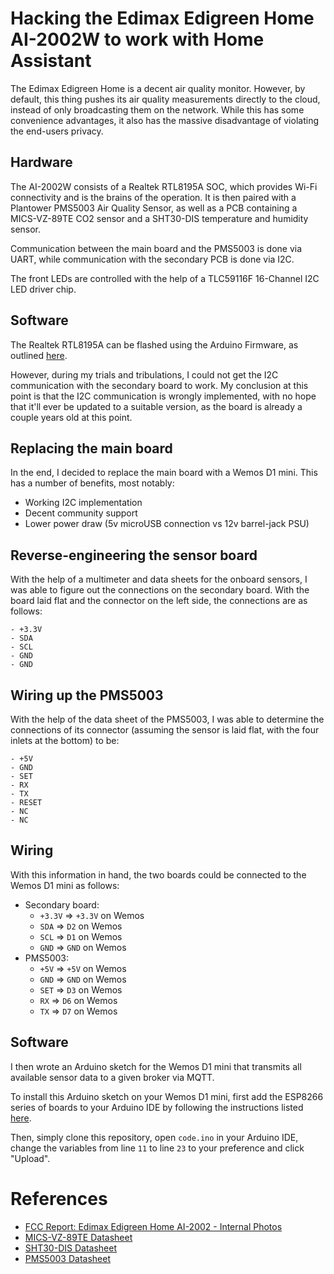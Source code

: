 # Hacking the Edimax Edigreen Home AI-2002W to work with Home Assistant

The Edimax Edigreen Home is a decent air quality monitor.
However, by default, this thing pushes its air quality measurements directly to the cloud,
instead of only broadcasting them on the network.
While this has some convenience advantages, it also has the massive disadvantage of violating
the end-users privacy.

## Hardware

The AI-2002W consists of a Realtek RTL8195A SOC, which provides Wi-Fi connectivity and is the
brains of the operation.
It is then paired with a Plantower PMS5003 Air Quality Sensor, as well as a PCB containing
a MICS-VZ-89TE CO2 sensor and a SHT30-DIS temperature and humidity sensor.

Communication between the main board and the PMS5003 is done via UART,
while communication with the secondary PCB is done via I2C.

The front LEDs are controlled with the help of a TLC59116F 16-Channel I2C LED driver chip.

## Software

The Realtek RTL8195A can be flashed using the Arduino Firmware, as outlined
[here](https://www.amebaiot.com/en/ameba-arduino-getting-started/).

However, during my trials and tribulations, I could not get the I2C communication with
the secondary board to work. My conclusion at this point is that the I2C communication
is wrongly implemented, with no hope that it'll ever be updated to a suitable version, as
the board is already a couple years old at this point.

## Replacing the main board

In the end, I decided to replace the main board with a Wemos D1 mini. This has a number of
benefits, most notably:

- Working I2C implementation
- Decent community support
- Lower power draw (5v microUSB connection vs 12v barrel-jack PSU)

## Reverse-engineering the sensor board

With the help of a multimeter and data sheets for the onboard sensors, I was able to figure out
the connections on the secondary board. With the board laid flat and the connector on the left
side, the connections are as follows:

```
- +3.3V
- SDA
- SCL
- GND
- GND
```

## Wiring up the PMS5003

With the help of the data sheet of the PMS5003, I was able to determine the connections of its
connector (assuming the sensor is laid flat, with the four inlets at the bottom) to be:

```
- +5V
- GND
- SET
- RX
- TX
- RESET
- NC
- NC
```

## Wiring

With this information in hand, the two boards could be connected to the Wemos D1 mini as follows:

- Secondary board:
  - `+3.3V` => `+3.3V` on Wemos
  - `SDA` => `D2` on Wemos
  - `SCL` => `D1` on Wemos
  - `GND` => `GND` on Wemos
- PMS5003:
  - `+5V` => `+5V` on Wemos
  - `GND` => `GND` on Wemos
  - `SET` => `D3` on Wemos
  - `RX` => `D6` on Wemos
  - `TX` => `D7` on Wemos

## Software

I then wrote an Arduino sketch for the Wemos D1 mini that transmits all available
sensor data to a given broker via MQTT.

To install this Arduino sketch on your Wemos D1 mini, first add the ESP8266 series of boards to your Arduino IDE by following the
instructions listed [here](https://github.com/esp8266/Arduino?tab=readme-ov-file#installing-with-boards-manager).

Then, simply clone this repository, open `code.ino` in your Arduino IDE, change the variables from line `11` to line `23` to your
preference and click "Upload".

# References

- [FCC Report: Edimax Edigreen Home AI-2002 - Internal Photos](https://fcc.report/FCC-ID/ndd9520021801/3799812.pdf)
- [MICS-VZ-89TE Datasheet](https://www.sgxsensortech.com/content/uploads/2023/04/DS-0512-MiCS-VZ-89TE.pdf)
- [SHT30-DIS Datasheet](https://www.mouser.com/datasheet/2/682/Sensirion_Humidity_Sensors_SHT3x_Datasheet_digital-971521.pdf)
- [PMS5003 Datasheet](https://www.digikey.jp/htmldatasheets/production/2903006/0/0/1/PMS5003-Series-Manual.pdf)

